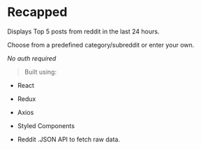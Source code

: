 # Recapped

Displays Top 5 posts from reddit in the last 24 hours. 


Choose from a predefined category/subreddit or enter your own.

*No auth required*

>Built using:
- React 

- Redux

- Axios

- Styled Components

-  Reddit .JSON API to fetch raw data.

